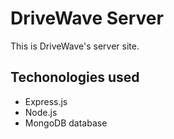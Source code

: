 # DriveWave Server
This is DriveWave's server site.

## Techonologies used
- Express.js
- Node.js
- MongoDB database
